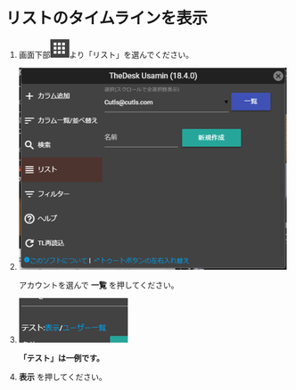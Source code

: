 # リストのタイムラインを表示

1. 画面下部![toot13](https://raw.githubusercontent.com/cutls/TheDeskDocs/master/media/toot13.png)より「リスト」を選んでください。
2. ![timeline15](https://raw.githubusercontent.com/cutls/TheDeskDocs/master/media/timeline15.png)  

   アカウントを選んで **一覧** を押してください。

3. ![timeline16](https://raw.githubusercontent.com/cutls/TheDeskDocs/master/media/timeline16.png)  

   **「テスト」は一例です。**

4. **表示** を押してください。

